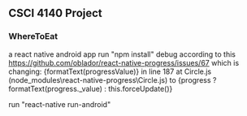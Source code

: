 ## CSCI 4140 Project
### WhereToEat

a react native android app
run "npm install"
debug according to this https://github.com/oblador/react-native-progress/issues/67 which is changing:
{formatText(progressValue)}
in line 187 at Circle.js (node_modules\react-native-progress\Circle.js) to
{progress ? formatText(progress._value) : this.forceUpdate()}
 
 run "react-native run-android"
